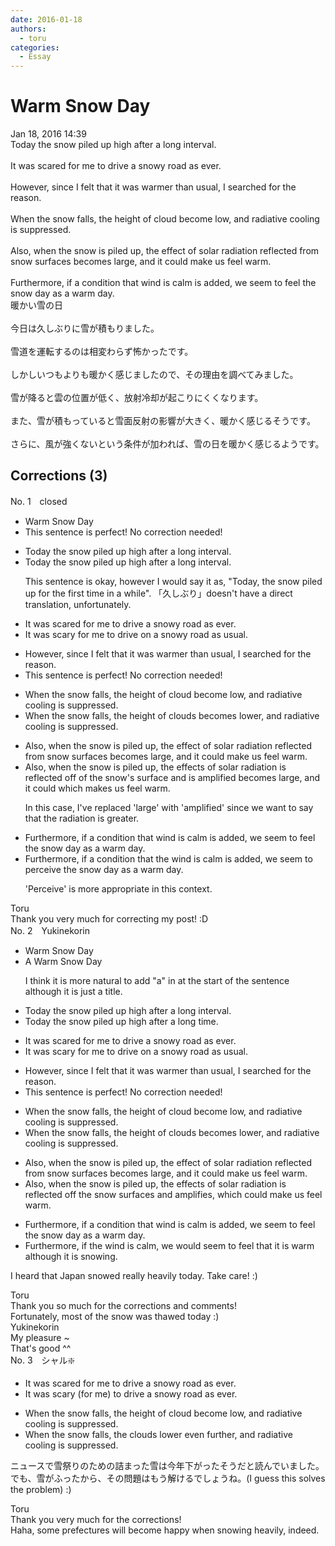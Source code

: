 ```yaml
---
date: 2016-01-18
authors:
  - toru
categories:
  - Essay
---
```


<h1 id="subject_show">Warm Snow Day</h1>
<div class="date">Jan 18, 2016 14:39</div>
<div id="post"><div id="body_show_ori">
Today the snow piled up high after a long interval.<br/><br/>It was scared for me to drive a snowy road as ever.<br/><br/>However, since I felt that it was warmer than usual, I searched for the reason.<br/><br/>When the snow falls, the height of cloud become low, and radiative cooling is suppressed.<br/><br/>Also, when the snow is piled up, the effect of solar radiation reflected from snow surfaces becomes large, and it could make us feel warm.<br/><br/>Furthermore, if a condition that wind is calm is added, we seem to feel the snow day as a warm day.
</div></div>

<!-- more -->

<div id="post_ja"><div id="body_show_mo">
暖かい雪の日<br/><br/>今日は久しぶりに雪が積もりました。<br/><br/>雪道を運転するのは相変わらず怖かったです。<br/><br/>しかしいつもよりも暖かく感じましたので、その理由を調べてみました。<br/><br/>雪が降ると雲の位置が低く、放射冷却が起こりにくくなります。<br/><br/>また、雪が積もっていると雪面反射の影響が大きく、暖かく感じるそうです。<br/><br/>さらに、風が強くないという条件が加われば、雪の日を暖かく感じるようです。
</div></div>

## Corrections (3)
<div id="block"><div class="first_name"> No. 1　<span class="just_name">closed</span></div><div id="block2">
<ul class="correction_field">
<li class="incorrect">Warm Snow Day</li>
<li class="corrected perfect">This sentence is perfect! No correction needed!</li>
</ul>
<ul class="correction_field">
<li class="incorrect">Today the snow piled up high after a long interval.</li>
<li class="corrected correct">
Today the snow piled up high after a long interval.
<p class="correction_comment">This sentence is okay, however I would say it as, "Today, the snow piled up for the first time in a while".  「久しぶり」doesn't have a direct translation, unfortunately.</p>
</li>
</ul>
<ul class="correction_field">
<li class="incorrect">It was scared for me to drive a snowy road as ever.</li>
<li class="corrected correct">
It was <span class="f_blue">scary </span>for me to drive <span class="f_blue">on </span>a snowy road as <span class="f_blue">usual</span>.
</li>
</ul>
<ul class="correction_field">
<li class="incorrect">However, since I felt that it was warmer than usual, I searched for the reason.</li>
<li class="corrected perfect">This sentence is perfect! No correction needed!</li>
</ul>
<ul class="correction_field">
<li class="incorrect">When the snow falls, the height of cloud become low, and radiative cooling is suppressed.</li>
<li class="corrected correct">
When the snow falls, the height of cloud<span class="f_blue">s</span> become<span class="f_blue">s</span> low<span class="f_blue">er</span>, and radiative cooling is suppressed.
</li>
</ul>
<ul class="correction_field">
<li class="incorrect">Also, when the snow is piled up, the effect of solar radiation reflected from snow surfaces becomes large, and it could make us feel warm.</li>
<li class="corrected correct">
Also, when the snow is piled up, the effect<span class="f_blue">s</span> of solar radiation <span class="f_blue">is </span>reflected <span class="f_blue">off of the </span>snow<span class="f_blue">'s</span> surface <span class="f_blue">and is amplified</span> <span class="sline">becomes large, and it could</span> <span class="f_blue">which </span>make<span class="f_blue">s</span> us feel warm.
<p class="correction_comment">In this case, I've replaced 'large' with 'amplified' since we want to say that the radiation is greater.</p>
</li>
</ul>
<ul class="correction_field">
<li class="incorrect">Furthermore, if a condition that wind is calm is added, we seem to feel the snow day as a warm day.</li>
<li class="corrected correct">
Furthermore, if <span class="sline">a condition that</span> <span class="f_blue">the </span>wind is calm<span class="sline"> is added</span>, we seem to <span class="f_blue">perceive </span>the snow day as a warm day.
<p class="correction_comment">'Perceive' is more appropriate in this context.</p>
</li>
</ul>
</div><div class="name"><span class="just_name">Toru</span><br>
Thank you very much for correcting my post! :D
</div>
</div>
<div id="block"><div class="first_name"> No. 2　<span class="just_name">Yukinekorin</span></div><div id="block2">
<ul class="correction_field">
<li class="incorrect">Warm Snow Day</li>
<li class="corrected correct">
<span class="f_blue">A </span>Warm Snow Day
<p class="correction_comment">I think it is more natural to add "a" in at the start of the sentence although it is just a title.</p>
</li>
</ul>
<ul class="correction_field">
<li class="incorrect">Today the snow piled up high after a long interval.</li>
<li class="corrected correct">
Today the snow piled up high after a long <span class="f_blue">time</span>.
</li>
</ul>
<ul class="correction_field">
<li class="incorrect">It was scared for me to drive a snowy road as ever.</li>
<li class="corrected correct">
It was <span class="f_blue">scary </span>for me to drive <span class="f_blue">on </span>a snowy road <span class="f_blue">as usual</span>.
</li>
</ul>
<ul class="correction_field">
<li class="incorrect">However, since I felt that it was warmer than usual, I searched for the reason.</li>
<li class="corrected perfect">This sentence is perfect! No correction needed!</li>
</ul>
<ul class="correction_field">
<li class="incorrect">When the snow falls, the height of cloud become low, and radiative cooling is suppressed.</li>
<li class="corrected correct">
When the snow falls, the height of <span class="f_blue">clouds </span>become<span class="f_blue">s</span> <span class="f_blue">lower</span>, and radiative cooling is suppressed.
</li>
</ul>
<ul class="correction_field">
<li class="incorrect">Also, when the snow is piled up, the effect of solar radiation reflected from snow surfaces becomes large, and it could make us feel warm.</li>
<li class="corrected correct">
Also, when the snow is piled up, the effect<span class="f_blue">s</span> of solar radiation <span class="f_blue">is </span>reflected <span class="f_blue">off the </span>snow surfaces <span class="f_blue">and amplifies</span>, <span class="f_blue">which</span> could make us feel warm.
</li>
</ul>
<ul class="correction_field">
<li class="incorrect">Furthermore, if a condition that wind is calm is added, we seem to feel the snow day as a warm day.</li>
<li class="corrected correct">
Furthermore, <span class="f_blue">if the</span> wind is calm, we <span class="f_blue">would </span>seem to feel <span class="f_blue">that it is warm although it is snowing</span>.
</li>
</ul>
<p class="comment_small">
 I heard that Japan snowed really heavily today. Take care! :)
</p>

</div><div class="name"><span class="just_name">Toru</span><br>
Thank you so much for the corrections and comments! <br/>Fortunately, most of the snow was thawed today :)
</div>
<div class="name"><span class="just_name">Yukinekorin</span><br>
My pleasure ~<br/>That's good ^^
</div>
</div>
<div id="block"><div class="first_name"> No. 3　<span class="just_name">シャル❇️</span></div><div id="block2">
<ul class="correction_field">
<li class="incorrect">It was scared for me to drive a snowy road as ever.</li>
<li class="corrected correct">
It was scary (for me) to drive a snowy road as ever.
</li>
</ul>
<ul class="correction_field">
<li class="incorrect">When the snow falls, the height of cloud become low, and radiative cooling is suppressed.</li>
<li class="corrected correct">
When the snow falls, the clouds lower even further, and radiative cooling is suppressed.
</li>
</ul>
<p class="comment_small">
 ニュースで雪祭りのための詰まった雪は今年下がったそうだと読んでいました。でも、雪がふったから、その問題はもう解けるでしょうね。(I guess this solves the problem) :)
</p>

</div><div class="name"><span class="just_name">Toru</span><br>
Thank you very much for the corrections!<br/>Haha, some prefectures will become happy when  snowing heavily, indeed.
</div>
</div>
